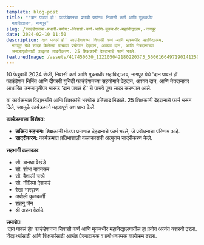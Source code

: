 ```yaml
---
template: blog-post
title: "'दान पावलं हो' फाउंडेशनचा प्रभावी प्रयोग: निवासी कर्ण आणि मूकबधीर
  महाविद्यालय, नागपूर"
slug: /फाउंडेशनचा-प्रभावी-प्रयोग:-निवासी-कर्ण-आणि-मूकबधीर-महाविद्यालय,-नागपूर
date: 2024-02-10 11:50
description: दान पावलं हो' फाउंडेशनच्या निवासी कर्ण आणि मूकबधीर महाविद्यालय,
  नागपूर येथे सादर केलेल्या पाचव्या प्रयोगात देहदान, अवयव दान, आणि नेत्रदानाच्या
  जनजागृतीसाठी उत्कृष्ट सादरीकरण. 25 शिक्षकांनी देहदानाचे फार्म भरले.
featuredImage: /assets/417450630_122105042180220373_5606166497190141250_n.jpg
---
```



10 फेब्रुवारी 2024 रोजी, निवासी कर्ण आणि मूकबधीर महाविद्यालय, नागपूर येथे 'दान पावलं हो' फाउंडेशन निर्मित आणि दीपस्वी युनिटी फाउंडेशनच्या सहयोगाने देहदान, अवयव दान, आणि नेत्रदानावर आधारित जनजागृतीपर भारूड 'दान पावलं हो' चे पाचवे पुष्प सादर करण्यात आले.

या कार्यक्रमात विद्यार्थ्यांचे आणि शिक्षकांचे भरघोस प्रतिसाद मिळाले. 25 शिक्षकांनी देहदानाचे फार्म भरून दिले, ज्यामुळे कार्यक्रमाने महत्वपूर्ण यश प्राप्त केले.

**कार्यक्रमाच्या विशेषत:**

* **सक्रिय सहभाग:** शिक्षकांनी मोठ्या प्रमाणात देहदानाचे फार्म भरले, जे प्रबोधनाचा परिणाम आहे.
* **सादरीकरण:** कार्यक्रमात प्रतिभाशाली कलाकारांनी अत्युत्तम सादरीकरण केले.

**सहभागी कलाकार:**

* सौ. अनघा वेखंडे
* सौ. शोभा बावनकर
* सौ. वैशाली चरपे
* सौ. नीलिमा देशपांडे
* रेखा भारद्वाज
* अबोली कुळकर्णी
* शंतनु जैन
* श्री अरुण वेखंडे

**समारोप:**\
'दान पावलं हो' फाउंडेशनचा निवासी कर्ण आणि मूकबधीर महाविद्यालयातील हा प्रयोग अत्यंत यशस्वी ठरला. विद्यार्थ्यांसाठी आणि शिक्षकांसाठी अत्यंत प्रेरणादायक व प्रबोधनात्मक कार्यक्रम ठरला.